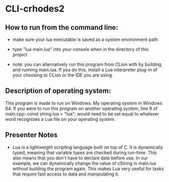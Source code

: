 # CLI-crhodes2

## How to run from the command line:
- make sure your lua executable is saved as a system environment path
- type "lua main.lua" into your console when in the directory of this project

- note: you can alternatively run this program from CLion with by building and running
main.lua. If you do this, install a Lua interpreter plug-in of your choosing to CLion
or the IDE you are using.

## Description of operating system:
This program is made to run on Windows. My operating system in Windows 64. If you were to 
run this program on another operating system, line 9 of main.cpp: 
const string lua = "lua";
would need to be set equal to whatever word recognizes a Lua file on your operating
system.

## Presenter Notes
- Lua is a lightweight scripting language built on top of C. It is dynamically typed, 
meaning that variable types are checked during run-time. This also means that you don't 
have to declare date before use. In our example, we can dynamically change the value
of cString in main.lua without building the program again. This makes Lua very 
useful for tasks that require fast access to data and manipulating it. 